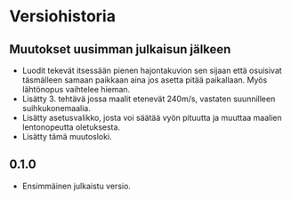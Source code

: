 # Versiohistoria

## Muutokset uusimman julkaisun jälkeen

- Luodit tekevät itsessään pienen hajontakuvion sen sijaan että osuisivat täsmälleen samaan paikkaan aina jos asetta pitää paikallaan. Myös lähtönopus vaihtelee hieman.
- Lisätty 3. tehtävä jossa maalit etenevät 240m/s, vastaten suunnilleen suihkukonemaalia.
- Lisätty asetusvalikko, josta voi säätää vyön pituutta ja muuttaa maalien lentonopeutta oletuksesta.
- Lisätty tämä muutosloki.

## 0.1.0

- Ensimmäinen julkaistu versio.